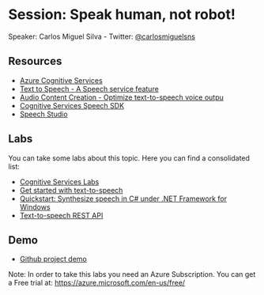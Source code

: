 # Session: Speak human, not robot!
Speaker: Carlos Miguel Silva - 
Twitter: [@carlosmiguelsns](https://twitter.com/carlosmiguelsns)

## Resources
* [Azure Cognitive Services](https://azure.microsoft.com/en-us/services/cognitive-services/)
* [Text to Speech - A Speech service feature](https://azure.microsoft.com/en-us/services/cognitive-services/text-to-speech/)
* [Audio Content Creation - Optimize text-to-speech voice outpu](https://speech.microsoft.com/audiocontentcreation)
* [Cognitive Services Speech SDK](https://github.com/Azure-Samples/cognitive-services-speech-sdk)
* [Speech Studio](https://speech.microsoft.com/)


## Labs
You can take some labs about this topic. Here you can find a consolidated list:
* [Cognitive Services Labs](https://www.microsoft.com/en-us/research/group/cognitive-research/)
* [Get started with text-to-speech](https://docs.microsoft.com/en-us/azure/cognitive-services/speech-service/get-started-text-to-speech?pivots=programming-language-csharp&tabs=script%2Cwindowsinstall)
* [Quickstart: Synthesize speech in C# under .NET Framework for Windows](https://github.com/Azure-Samples/cognitive-services-speech-sdk/tree/master/quickstart/csharp/dotnet/text-to-speech)
* [Text-to-speech REST API](https://docs.microsoft.com/en-us/azure/cognitive-services/speech-service/rest-text-to-speech)

## Demo 
* [Github project demo](https://github.com/carlosmiguelsns/text-to-speech)


Note: In order to take this labs you need an Azure Subscription. You can get a Free trial at: https://azure.microsoft.com/en-us/free/